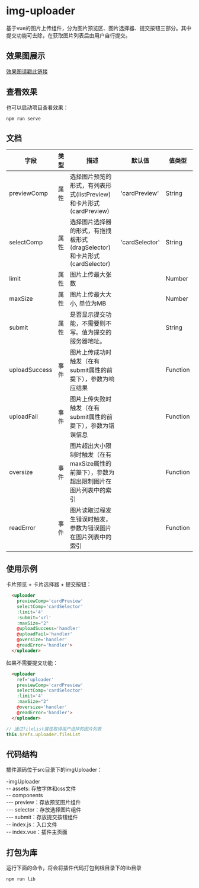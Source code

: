 # img-uploader

基于vue的图片上传组件，分为图片预览区、图片选择器、提交按钮三部分。其中提交功能可去除，在获取图片列表后由用户自行提交。

## 效果图展示

[效果图请戳此链接](https://6fa.github.io/#uploader)

## 查看效果
也可以启动项目查看效果：
```
npm run serve
```

## 文档
| 字段 | 类型 | 描述 | 默认值 | 值类型 |
| ---- | ---- | ---- | ---- | ---- |
| previewComp | 属性 | 选择图片预览的形式，有列表形式(listPreview)和卡片形式(cardPreview) | 'cardPreview' | String |
| selectComp | 属性 | 选择图片选择器的形式，有拖拽板形式(dragSelector)和卡片形式(cardSelector) | 'cardSelector' | String |
| limit | 属性 | 图片上传最大张数 |   | Number |
| maxSize | 属性 | 图片上传最大大小, 单位为MB |  | Number |
| submit | 属性 | 是否显示提交功能，不需要则不写。值为提交的服务器地址。 |  | String |
| uploadSuccess | 事件 | 图片上传成功时触发（在有submit属性的前提下），参数为响应结果 |  | Function |
| uploadFail | 事件 | 图片上传失败时触发（在有submit属性的前提下），参数为错误信息 |  | Function |
| oversize | 事件 | 图片超出大小限制时触发（在有maxSize属性的前提下），参数为超出限制图片在图片列表中的索引 |  | Function |
| readError | 事件 | 图片读取过程发生错误时触发，参数为错误图片在图片列表中的索引 |  | Function |

## 使用示例
卡片预览 + 卡片选择器 + 提交按钮：

```html
  <uploader 
    previewComp='cardPreview' 
    selectComp='cardSelector' 
    :limit='4' 
    :submit='url' 
    :maxSize="2" 
    @uploadSuccess='handler' 
    @uploadFail='handler' 
    @oversize='handler' 
    @readError='handler'>
  </uploader>
```

如果不需要提交功能：

```html
  <uploader 
    ref='uploader'
    previewComp='cardPreview' 
    selectComp='cardSelector' 
    :limit='4' 
    :maxSize="2" 
    @oversize='handler' 
    @readError='handler'>
  </uploader>
```
```javascript
// 通过fileList属性取得用户选择的图片列表
this.$refs.uploader.fileList
```

## 代码结构
插件源码位于src目录下的imgUploader：

-imgUploader<br>
-- assets: 存放字体和css文件<br>
-- components<br>
  --- preview：存放预览图片组件<br>
  --- selector：存放选择图片组件<br>
  --- submit：存放提交按钮组件<br>
-- index.js：入口文件<br>
-- index.vue：插件主页面

## 打包为库
运行下面的命令，将会将插件代码打包到根目录下的lib目录
```
npm run lib
```
